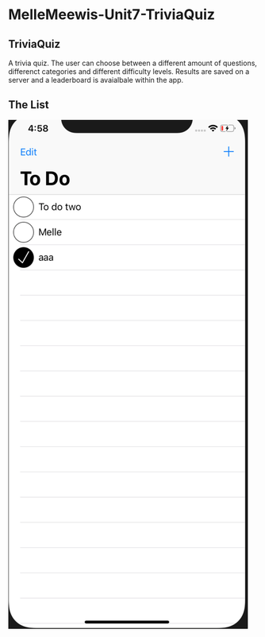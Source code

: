 # MelleMeewis-Unit7-TriviaQuiz

## TriviaQuiz
A trivia quiz. The user can choose between a different amount of questions, differenct categories and different difficulty levels.
Results are saved on a server and a leaderboard is avaialbale within the app. 

## The List
![alt text](https://github.com/mellemeewis/MelleMeewis-Unit5-ToDoList/blob/master/doc/Schermafbeelding%202018-11-28%20om%2016.58.47.png)

